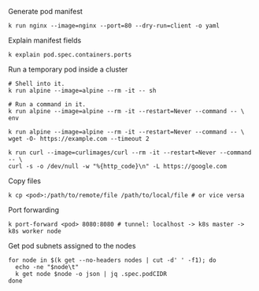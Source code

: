 Generate pod manifest

```
k run nginx --image=nginx --port=80 --dry-run=client -o yaml
```

Explain manifest fields

```
k explain pod.spec.containers.ports
```

Run a temporary pod inside a cluster

```
# Shell into it.
k run alpine --image=alpine --rm -it -- sh

# Run a command in it.
k run alpine --image=alpine --rm -it --restart=Never --command -- \
env

k run alpine --image=alpine --rm -it --restart=Never --command -- \
wget -O- https://example.com --timeout 2

k run curl --image=curlimages/curl --rm -it --restart=Never --command -- \
curl -s -o /dev/null -w "%{http_code}\n" -L https://google.com
```

Copy files

```
k cp <pod>:/path/to/remote/file /path/to/local/file # or vice versa
```

Port forwarding

```
k port-forward <pod> 8080:8080 # tunnel: localhost -> k8s master -> k8s worker node
```

Get pod subnets assigned to the nodes

```
for node in $(k get --no-headers nodes | cut -d' ' -f1); do
  echo -ne "$node\t"
  k get node $node -o json | jq .spec.podCIDR
done
```
